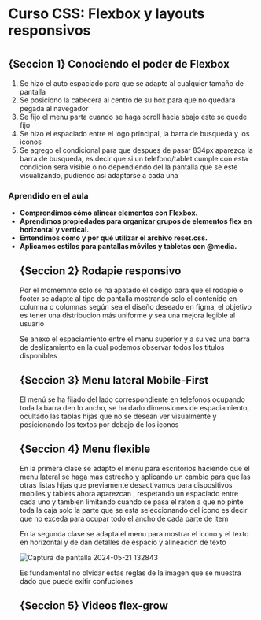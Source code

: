 <h1>Curso CSS: Flexbox y layouts responsivos<h1>
<h2>{Seccion 1} Conociendo el poder de Flexbox</h2>
    <ol>
         <li>Se hizo el auto espaciado para que se adapte al cualquier tamaño de pantalla</li>
         <li>Se posiciono la cabecera al centro de su box para que no quedara pegada al navegador</li>
         <li>Se fijo el menu parta cuando se haga scroll hacia abajo este se quede fijo</li>
         <li>Se hizo el espaciado entre el logo principal, la barra de busqueda y los iconos</li>
         <li> Se agrego el condicional para que despues de pasar 834px aparezca la barra de busqueda, es decir que si un telefono/tablet cumple con esta condicion sera visible o no dependiendo del la pantalla que se este visualizando, pudiendo asi adaptarse a cada una </li>
    </ol>
    <h3>Aprendido en el aula</h3>
    <ul><b>
    <li>Comprendimos cómo alinear elementos con Flexbox.</li>
    <li>Aprendimos propiedades para organizar grupos de elementos flex en horizontal y vertical.</li>
    <li>Entendimos cómo y por qué utilizar el archivo reset.css.</li>
    <li>Aplicamos estilos para pantallas móviles y tabletas con @media.</li>
    </b>
</ol>

<h2>{Seccion 2} Rodapie responsivo</h2>
    <p>Por el momemnto solo se ha apatado el código para que el rodapie o footer se adapte al tipo de pantalla mostrando solo el contenido en columna o columnas según sea el diseño deseado en figma, el objetivo es tener una distribucion más uniforme y sea una mejora legible al usuario</p>
    <p>Se anexo el espaciamiento entre el menu superior y a su vez una barra de deslizamiento en la cual podemos observar todos los titulos disponibles<p>

<h2>{Seccion 3} Menu lateral Mobile-First</h2>
    <p>El menú se ha fijado del lado correspondiente en telefonos ocupando toda la barra den lo ancho, se ha dado dimensiones de espaciamiento, ocultado las tablas hijas que no se desean ver visualmente y posicionando los textos por debajo de los iconos</p>

<h2>{Seccion 4} Menu flexible</h2>
<p>En la primera clase se adapto el menu para escritorios haciendo que el menu lateral se haga mas estrecho y aplicando un cambio para que las otras listas hijas que previamente desactivamos para dispositivos mobiles y tablets ahora aparezcan , respetando un espaciado entre cada uno y tambien limitando cuando se pasa el raton a que no pinte toda la caja solo la parte que se esta seleccionando del icono es  decir que no exceda para ocupar todo el ancho de cada parte de item</p>

<p>En la segunda clase se adapta el menu para mostrar el icono y el texto en horizontal y de dan detalles de espacio y alineacion de texto</p>

![Captura de pantalla 2024-05-21 132843](https://github.com/WilliamAndry/alura-css-flexbox-y-layouts-responsivos/assets/164076206/00a519bf-4c49-441e-8e3a-80c9dc2db9c9)

<p>Es fundamental no olvidar estas reglas de la imagen que se muestra dado que puede exitir confuciones</p>


<h2>{Seccion 5} Videos flex-grow</h2>
